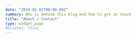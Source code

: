 ```yaml
---
date: "2019-01-01T00:00:00Z"
summary: Who is behind this blog and how to get in touch
title: "About / Contact"
type: widget_page
#aliases: [bio]
---
```

